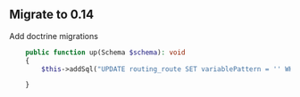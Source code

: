## Migrate to 0.14

Add doctrine migrations

```php
    public function up(Schema $schema): void
    {
        $this->addSql("UPDATE routing_route SET variablePattern = '' WHERE variablePattern IS NULL");

    }
```